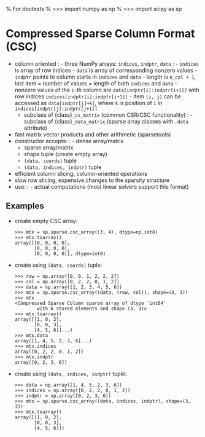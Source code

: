 % For doctests
% >>> import numpy as np
% >>> import scipy as sp

# Compressed Sparse Column Format (CSC)

- column oriented
  : - three NumPy arrays: `indices`, `indptr`, `data`
      : - `indices` is array of row indices
        - `data` is array of corresponding nonzero values
        - `indptr` points to column starts in `indices` and `data`
        - length is `n_col + 1`, last item = number of values = length of both
          `indices` and `data`
        - nonzero values of the `i`-th column are `data[indptr[i]:indptr[i+1]]`
          with row indices `indices[indptr[i]:indptr[i+1]]`
        - item `(i, j)` can be accessed as `data[indptr[j]+k]`, where `k` is
          position of `i` in `indices[indptr[j]:indptr[j+1]]`
    - subclass of {class}`_cs_matrix` (common CSR/CSC functionality)
      : - subclass of {class}`_data_matrix` (sparse array classes with
          `.data` attribute)
- fast matrix vector products and other arithmetic (sparsetools)
- constructor accepts:
  : - dense array/matrix
    - sparse array/matrix
    - shape tuple (create empty array)
    - `(data, coords)` tuple
    - `(data, indices, indptr)` tuple
- efficient column slicing, column-oriented operations
- slow row slicing, expensive changes to the sparsity structure
- use:
  : - actual computations (most linear solvers support this format)

## Examples

- create empty CSC array:

  ```
  >>> mtx = sp.sparse.csc_array((3, 4), dtype=np.int8)
  >>> mtx.toarray()
  array([[0, 0, 0, 0],
         [0, 0, 0, 0],
         [0, 0, 0, 0]], dtype=int8)
  ```

- create using `(data, coords)` tuple:

  ```
  >>> row = np.array([0, 0, 1, 2, 2, 2])
  >>> col = np.array([0, 2, 2, 0, 1, 2])
  >>> data = np.array([1, 2, 3, 4, 5, 6])
  >>> mtx = sp.sparse.csc_array((data, (row, col)), shape=(3, 3))
  >>> mtx
  <Compressed Sparse Column sparse array of dtype 'int64'
          with 6 stored elements and shape (3, 3)>
  >>> mtx.toarray()
  array([[1, 0, 2],
         [0, 0, 3],
         [4, 5, 6]]...)
  >>> mtx.data
  array([1, 4, 5, 2, 3, 6]...)
  >>> mtx.indices
  array([0, 2, 2, 0, 1, 2])
  >>> mtx.indptr
  array([0, 2, 3, 6])
  ```

- create using `(data, indices, indptr)` tuple:

  ```
  >>> data = np.array([1, 4, 5, 2, 3, 6])
  >>> indices = np.array([0, 2, 2, 0, 1, 2])
  >>> indptr = np.array([0, 2, 3, 6])
  >>> mtx = sp.sparse.csc_array((data, indices, indptr), shape=(3, 3))
  >>> mtx.toarray()
  array([[1, 0, 2],
         [0, 0, 3],
         [4, 5, 6]])
  ```
